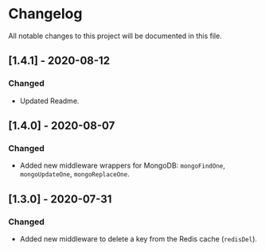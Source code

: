# Changelog

All notable changes to this project will be documented in this file.

## [1.4.1] - 2020-08-12

### Changed

- Updated Readme.

## [1.4.0] - 2020-08-07

### Changed

- Added new middleware wrappers for MongoDB: `mongoFindOne`, `mongoUpdateOne`, `mongoReplaceOne`.

## [1.3.0] - 2020-07-31

### Changed

- Added new middleware to delete a key from the Redis cache (`redisDel`).
